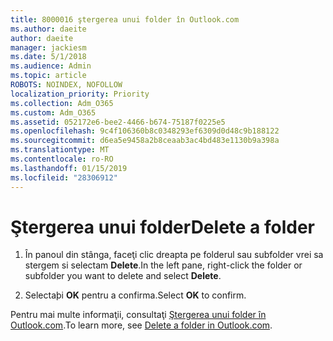 ```yaml
---
title: 8000016 ştergerea unui folder în Outlook.com
ms.author: daeite
author: daeite
manager: jackiesm
ms.date: 5/1/2018
ms.audience: Admin
ms.topic: article
ROBOTS: NOINDEX, NOFOLLOW
localization_priority: Priority
ms.collection: Adm_O365
ms.custom: Adm_O365
ms.assetid: 052172e6-bee2-4466-b674-75187f0225e5
ms.openlocfilehash: 9c4f106360b8c0348293ef6309d0d48c9b188122
ms.sourcegitcommit: d6ea5e9458a2b8ceaab3ac4bd483e1130b9a398a
ms.translationtype: MT
ms.contentlocale: ro-RO
ms.lasthandoff: 01/15/2019
ms.locfileid: "28306912"
---
```

# <a name="delete-a-folder"></a><span data-ttu-id="9fd96-102">Ştergerea unui folder</span><span class="sxs-lookup"><span data-stu-id="9fd96-102">Delete a folder</span></span>

1. <span data-ttu-id="9fd96-103">În panoul din stânga, faceţi clic dreapta pe folderul sau subfolder vrei sa stergem si selectam **Delete**.</span><span class="sxs-lookup"><span data-stu-id="9fd96-103">In the left pane, right-click the folder or subfolder you want to delete and select **Delete**.</span></span> 
    
2. <span data-ttu-id="9fd96-104">Selectaþi **OK** pentru a confirma.</span><span class="sxs-lookup"><span data-stu-id="9fd96-104">Select **OK** to confirm.</span></span> 
    
<span data-ttu-id="9fd96-105">Pentru mai multe informaţii, consultaţi [Ştergerea unui folder în Outlook.com](https://go.microsoft.com/fwlink/p/?linkid=873134).</span><span class="sxs-lookup"><span data-stu-id="9fd96-105">To learn more, see [Delete a folder in Outlook.com](https://go.microsoft.com/fwlink/p/?linkid=873134).</span></span>
  

